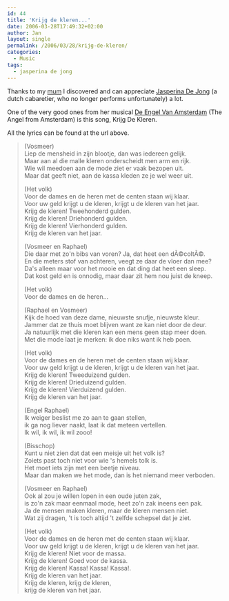 ```yaml
---
id: 44
title: 'Krijg de kleren...'
date: 2006-03-28T17:49:32+02:00
author: Jan
layout: single
permalink: /2006/03/28/krijg-de-kleren/
categories:
  - Music
tags:
  - jasperina de jong
---
```

Thanks to my [mum](http://foefel.kcore.org/blog) I discovered and can appreciate [Jasperina De Jong](http://www.jasperina.net) (a dutch cabaretier, who no longer performs unfortunately) a lot.

One of the very good ones from her musical [De Engel Van Amsterdam](http://www.boudewijndegroot.nl/bdgtea.htm) (The Angel from Amsterdam) is this song, Krijg De Kleren.

All the lyrics can be found at the url above.

> (Vosmeer)  
> Liep de mensheid in zijn blootje, dan was iedereen gelijk.  
> Maar aan al die malle kleren onderscheidt men arm en rijk.  
> Wie wil meedoen aan de mode ziet er vaak bezopen uit.  
> Maar dat geeft niet, aan de kassa kleden ze je wel weer uit.
> 
> (Het volk)  
> Voor de dames en de heren met de centen staan wij klaar.  
> Voor uw geld krijgt u de kleren, krijgt u de kleren van het jaar.  
> Krijg de kleren! Tweehonderd gulden.  
> Krijg de kleren! Driehonderd gulden.  
> Krijg de kleren! Vierhonderd gulden.  
> Krijg de kleren van het jaar.
> 
> (Vosmeer en Raphael)  
> Die daar met zo'n bibs van voren? Ja, dat heet een dÃ©coltÃ©.  
> En die meters stof van achteren, veegt ze daar de vloer dan mee?  
> Da's alleen maar voor het mooie en dat ding dat heet een sleep.  
> Dat kost geld en is onnodig, maar daar zit hem nou juist de kneep.
> 
> (Het volk)  
> Voor de dames en de heren...
> 
> (Raphael en Vosmeer)  
> Kijk de hoed van deze dame, nieuwste snufje, nieuwste kleur.  
> Jammer dat ze thuis moet blijven want ze kan niet door de deur.  
> Ja natuurlijk met die kleren kan een mens geen stap meer doen.  
> Met die mode laat je merken: ik doe niks want ik heb poen.
> 
> (Het volk)  
> Voor de dames en de heren met de centen staan wij klaar.  
> Voor uw geld krijgt u de kleren, krijgt u de kleren van het jaar.  
> Krijg de kleren! Tweeduizend gulden.  
> Krijg de kleren! Drieduizend gulden.  
> Krijg de kleren! Vierduizend gulden.  
> Krijg de kleren van het jaar.
> 
> (Engel Raphael)  
> Ik weiger beslist me zo aan te gaan stellen,  
> ik ga nog liever naakt, laat ik dat meteen vertellen.  
> Ik wil, ik wil, ik wil zooo!
> 
> (Bisschop)  
> Kunt u niet zien dat dat een meisje uit het volk is?  
> Zoiets past toch niet voor wie 's hemels tolk is.  
> Het moet iets zijn met een beetje niveau.  
> Maar dan maken we het mode, dan is het niemand meer verboden.
> 
> (Vosmeer en Raphael)  
> Ook al zou je willen lopen in een oude juten zak,  
> is zo'n zak maar eenmaal mode, heet zo'n zak ineens een pak.  
> Ja de mensen maken kleren, maar de kleren mensen niet.  
> Wat zij dragen, 't is toch altijd 't zelfde schepsel dat je ziet.
> 
> (Het volk)  
> Voor de dames en de heren met de centen staan wij klaar.  
> Voor uw geld krijgt u de kleren, krijgt u de kleren van het jaar.  
> Krijg de kleren! Niet voor de massa.  
> Krijg de kleren! Goed voor de kassa.  
> Krijg de kleren! Kassa! Kassa! Kassa!.  
> Krijg de kleren van het jaar.  
> Krijg de kleren, krijg de kleren,  
> krijg de kleren van het jaar.